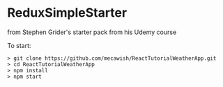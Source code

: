 # ReduxSimpleStarter
from Stephen Grider's starter pack from his Udemy course

To start:

```
> git clone https://github.com/mecawish/ReactTutorialWeatherApp.git
> cd ReactTutorialWeatherApp
> npm install
> npm start
```
